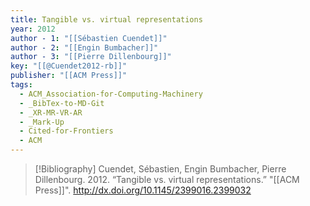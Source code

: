 ```yaml
---
title: Tangible vs. virtual representations
year: 2012
author - 1: "[[Sébastien Cuendet]]"
author - 2: "[[Engin Bumbacher]]"
author - 3: "[[Pierre Dillenbourg]]"
key: "[[@Cuendet2012-rb]]"
publisher: "[[ACM Press]]"
tags:
  - ACM_Association-for-Computing-Machinery
  - _BibTex-to-MD-Git
  - _XR-MR-VR-AR
  - _Mark-Up
  - Cited-for-Frontiers
  - ACM
---
```


> [!Bibliography]
> Cuendet, Sébastien, Engin Bumbacher, Pierre Dillenbourg. 2012. “Tangible vs. virtual representations.” "[[ACM Press]]". http://dx.doi.org/10.1145/2399016.2399032